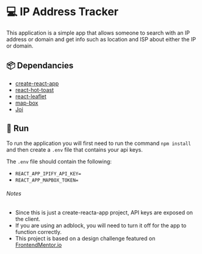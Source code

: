 # 💻 IP Address Tracker

This application is a simple app that allows someone to search with an IP address or domain and get info such as location and ISP about either the IP or domain.

## 📦 Dependancies

- [create-react-app](https://github.com/facebook/create-react-app)
- [react-hot-toast](https://github.com/timolins/react-hot-toast)
- [react-leaflet](https://github.com/PaulLeCam/react-leaflet)
- [map-box](https://www.mapbox.com/)
- [Joi](https://github.com/sideway/joi)

## 🏃 Run

To run the application you will first need to run the command `npm install` and then create a `.env` file that contains your api keys.

The `.env` file should contain the following:

- `REACT_APP_IPIFY_API_KEY=`
- `REACT_APP_MAPBOX_TOKEN=`

###### Notes

- Since this is just a create-reacta-app project, API keys are exposed on the client.
- If you are using an adblock, you will need to turn it off for the app to function correctly.
- This project is based on a design challenge featured on [FrontendMentor.io](https://www.frontendmentor.io/challenges/ip-address-tracker-I8-0yYAH0)
